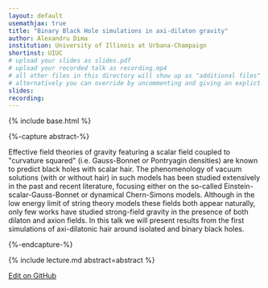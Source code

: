 ```yaml
---
layout: default
usemathjax: true
title: "Binary Black Hole simulations in axi-dilaton gravity"
author: Alexandru Dima
institution: University of Illinois at Urbana-Champaign
shortinst: UIUC
# upload your slides as slides.pdf
# upload your recorded talk as recording.mp4
# all other files in this directory will show up as "additional files"
# alternatively you can override by uncommenting and giving an explict URL:
slides: 
recording: 
---
```

{% include base.html %}

{%-capture abstract-%}

Effective field theories of gravity featuring a scalar field coupled to "curvature squared" (i.e. Gauss-Bonnet or Pontryagin densities) are known to predict black holes with scalar hair. The phenomenology of vacuum solutions (with or without hair) in such models has been studied extensively in the past and recent literature, focusing either on the so-called Einstein-scalar-Gauss-Bonnet or dynamical Chern-Simons models. Although in the low energy limit of string theory models these fields both appear naturally, only few works have studied strong-field gravity in the presence of both dilaton and axion fields. In this talk we will present results from the first simulations of axi-dilatonic hair around isolated and binary black holes.

{%-endcapture-%}

<div class="col-xs-12" markdown="1">
{% include lecture.md abstract=abstract %}

[Edit on GitHub](https://github.com/EinsteinToolkit/et2021uiuc/edit/master/{{page.path}})
</div>
